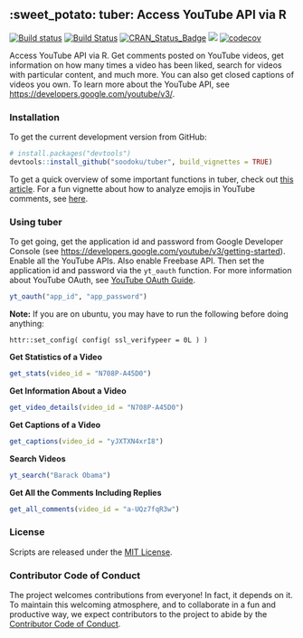 
<!-- README.md is generated from README.Rmd. Please edit that file -->
:sweet\_potato: tuber: Access YouTube API via R
-----------------------------------------------

[![Build status](https://ci.appveyor.com/api/projects/status/pgr0wih12gtwvvvx?svg=true)](https://ci.appveyor.com/project/soodoku/tuber) [![Build Status](https://travis-ci.org/soodoku/tuber.svg?branch=master)](https://travis-ci.org/soodoku/tuber) [![CRAN\_Status\_Badge](http://www.r-pkg.org/badges/version/tuber)](https://cran.r-project.org/package=tuber) ![](http://cranlogs.r-pkg.org/badges/grand-total/tuber) [![codecov](https://codecov.io/gh/soodoku/tuber/branch/master/graph/badge.svg)](https://codecov.io/gh/soodoku/tuber)

Access YouTube API via R. Get comments posted on YouTube videos, get information on how many times a video has been liked, search for videos with particular content, and much more. You can also get closed captions of videos you own. To learn more about the YouTube API, see <https://developers.google.com/youtube/v3/>.

### Installation

To get the current development version from GitHub:

``` r
# install.packages("devtools")
devtools::install_github("soodoku/tuber", build_vignettes = TRUE)
```

To get a quick overview of some important functions in tuber, check out [this article](http://soodoku.github.io/tuber/articles/tuber-ex.html). For a fun vignette about how to analyze emojis in YouTube comments, see [here](http://soodoku.github.io/tuber/articles/emoji_vignette.html).

### Using tuber

To get going, get the application id and password from Google Developer Console (see <https://developers.google.com/youtube/v3/getting-started>). Enable all the YouTube APIs. Also enable Freebase API. Then set the application id and password via the `yt_oauth` function. For more information about YouTube OAuth, see [YouTube OAuth Guide](https://developers.google.com/youtube/v3/guides/authentication).

``` r
yt_oauth("app_id", "app_password")
```

**Note:** If you are on ubuntu, you may have to run the following before doing anything:

    httr::set_config( config( ssl_verifypeer = 0L ) )

**Get Statistics of a Video**

``` r
get_stats(video_id = "N708P-A45D0")
```

**Get Information About a Video**

``` r
get_video_details(video_id = "N708P-A45D0")
```

**Get Captions of a Video**

``` r
get_captions(video_id = "yJXTXN4xrI8")
```

**Search Videos**

``` r
yt_search("Barack Obama")
```

**Get All the Comments Including Replies**

``` r
get_all_comments(video_id = "a-UQz7fqR3w")
```

### License

Scripts are released under the [MIT License](http://opensource.org/licenses/MIT).

### Contributor Code of Conduct

The project welcomes contributions from everyone! In fact, it depends on it. To maintain this welcoming atmosphere, and to collaborate in a fun and productive way, we expect contributors to the project to abide by the [Contributor Code of Conduct](http://contributor-covenant.org/version/1/0/0/).

